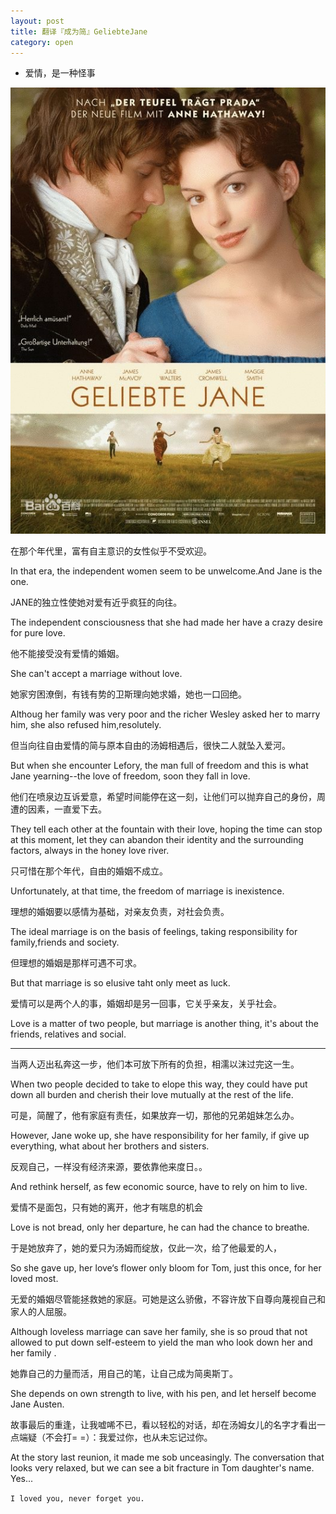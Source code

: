 ```yaml
---
layout: post
title: 翻译『成为简』GeliebteJane
category: open
---
```


- 爱情，是一种怪事

<img class="cover" src="/images/2014/10/open/f1eae4a40f4bfbfaed04fa.jpg" />

在那个年代里，富有自主意识的女性似乎不受欢迎。

In that era, the independent women seem to be unwelcome.And Jane is the one.

JANE的独立性使她对爱有近乎疯狂的向往。

The independent consciousness that she had made her have a crazy desire for pure love.

他不能接受没有爱情的婚姻。

She can't accept a marriage without love.
 
她家穷困潦倒，有钱有势的卫斯理向她求婚，她也一口回绝。

Althoug her family was very poor and the richer Wesley asked her to marry him, she also refused him,resolutely. 

但当向往自由爱情的简与原本自由的汤姆相遇后，很快二人就坠入爱河。

But when she encounter Lefory, the man full of freedom and this is what Jane yearning--the love of freedom, soon they fall in love.

他们在喷泉边互诉爱意，希望时间能停在这一刻，让他们可以抛弃自己的身份，周遭的因素，一直爱下去。

They tell each other at the fountain with their love, hoping the time can stop at this moment, let they can abandon their identity and the surrounding factors, always in the honey love river.
 
只可惜在那个年代，自由的婚姻不成立。

Unfortunately, at that time, the freedom of marriage is inexistence.

理想的婚姻要以感情为基础，对亲友负责，对社会负责。

The ideal marriage is on the basis of feelings, taking responsibility for family,friends and society.

但理想的婚姻是那样可遇不可求。

But that marriage is so elusive taht only meet as luck. 

爱情可以是两个人的事，婚姻却是另一回事，它关乎亲友，关乎社会。

Love is a matter of two people, but marriage is another thing, it's about the friends, relatives and social.

---

当两人迈出私奔这一步，他们本可放下所有的负担，相濡以沫过完这一生。

When two people decided to take to elope this way, they  could have put down all burden and cherish their love mutually at the rest of the life.

可是，简醒了，他有家庭有责任，如果放弃一切，那他的兄弟姐妹怎么办。

However, Jane woke up, she have responsibility for her family, if give up everything, what about her brothers and sisters. 

反观自己，一样没有经济来源，要依靠他来度日。。

And rethink herself, as few economic source, have to rely on him to live. 

爱情不是面包，只有她的离开，他才有喘息的机会

Love is not bread, only her departure, he can had the chance to breathe. 

于是她放弃了，她的爱只为汤姆而绽放，仅此一次，给了他最爱的人，

So she gave up, her love‘s flower only bloom for Tom, just this once, for her loved most.

无爱的婚姻尽管能拯救她的家庭。可她是这么骄傲，不容许放下自尊向蔑视自己和家人的人屈服。

Although loveless marriage can save her family, she is so proud that not allowed to put down self-esteem to yield the man who look down her and her family . 

她靠自己的力量而活，用自己的笔，让自己成为简奥斯丁。

She depends on own strength to live, with his pen, and let herself become Jane Austen.

故事最后的重逢，让我嘘唏不已，看以轻松的对话，却在汤姆女儿的名字才看出一点端疑（不会打= =）：我爱过你，也从未忘记过你。

At the story last reunion, it made me sob unceasingly. The conversation that looks very relaxed, but we can see a bit  fracture in Tom daughter's name. Yes...

`I loved you, never forget you.`


